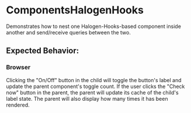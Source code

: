 # ComponentsHalogenHooks

Demonstrates how to nest one Halogen-Hooks-based component inside another and send/receive queries between the two.

## Expected Behavior:

### Browser

Clicking the "On/Off" button in the child will toggle the button's label and update the parent component's toggle count. If the user clicks the "Check now" button in the parent, the parent will update its cache of the child's label state.
The parent will also display how many times it has been rendered.

